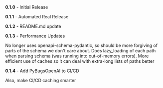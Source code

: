 **0.1.0** - Initial Release

**0.1.1** - Automated Real Release

**0.1.2** - README.md update

**0.1.3** - Performance Updates

No longer uses openapi-schema-pydantic, so should be more forgiving of parts of the schema we don't care about.  Does
lazy_loading of each path when parsing schema (was running into out-of-memory errors).  More efficient use of caches
so it can deal with extra-long lists of paths better

**0.1.4** - Add PyBugsOpenAI to CI/CD

Also, make CI/CD caching smarter
